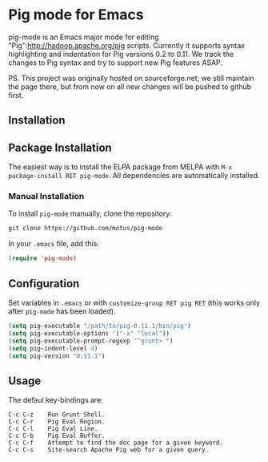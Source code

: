 
# Pig mode for Emacs

pig-mode is an Emacs major mode for editing
"Pig":http://hadoop.apache.org/pig scripts. Currently it supports
syntax highlighting and indentation for Pig versions 0.2 to 0.11. We
track the changes to Pig syntax and try to support new Pig features
ASAP.

PS. This project was originally hosted on sourceforge.net; we still
maintain the page there, but from now on all new changes will be
pushed to github first.

## Installation

## Package Installation 

The easiest way is to install the ELPA package from MELPA with `M-x
package-install RET pig-mode`. All dependencies are automatically
installed.

### Manual Installation

To install `pig-mode` manually, clone the repository:

```lisp
git clone https://github.com/motus/pig-mode
```

In your `.emacs` file, add this:

```lisp
(require 'pig-mode)
```

## Configuration

Set variables in `.emacs` or with `customize-group RET pig RET`
(this works only after `pig-mode` has been loaded).  

```lisp
(setq pig-executable "/path/to/pig-0.11.1/bin/pig")
(setq pig-executable-options '("-x" "local"))
(setq pig-executable-prompt-regexp "^grunt> ")
(setq pig-indent-level 4)
(setq pig-version "0.11.1")
```

## Usage

The defaul key-bindings are:

    C-c C-z    Run Grunt Shell.
    C-c C-r    Pig Eval Region.
    C-c C-l    Pig Eval Line.
    C-c C-b    Pig Eval Buffer.
    C-c C-f    Attempt to find the doc page for a given keyword.
    C-c C-s    Site-search Apache Pig web for a given query.
